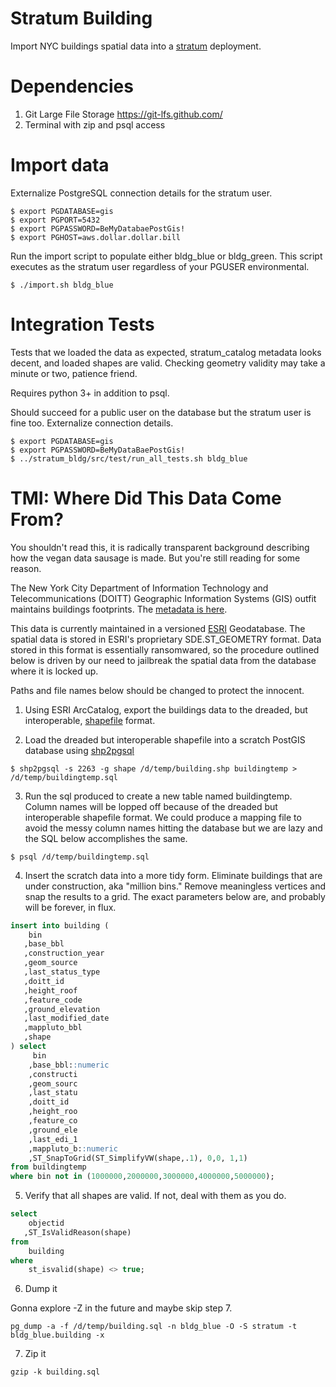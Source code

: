 # Stratum Building

Import NYC buildings spatial data into a [stratum](https://github.com/mattyschell/stratum)
deployment.

# Dependencies

1. Git Large File Storage https://git-lfs.github.com/
2. Terminal with zip and psql access  

# Import data

Externalize PostgreSQL connection details for the stratum user.

```shell
$ export PGDATABASE=gis
$ export PGPORT=5432
$ export PGPASSWORD=BeMyDatabaePostGis!
$ export PGHOST=aws.dollar.dollar.bill
```

Run the import script to populate either bldg_blue or bldg_green.  This script
executes as the stratum user regardless of your PGUSER environmental.

```shell
$ ./import.sh bldg_blue
```

# Integration Tests

Tests that we loaded the data as expected, stratum_catalog metadata looks decent,
and loaded shapes are valid.  Checking geometry validity may take a minute or
two, patience friend.

Requires python 3+ in addition to psql.

Should succeed for a public user on the database but the stratum user is fine 
too. Externalize connection details.

```shell
$ export PGDATABASE=gis
$ export PGPASSWORD=BeMyDataBaePostGis!
$ ../stratum_bldg/src/test/run_all_tests.sh bldg_blue
```


# TMI: Where Did This Data Come From?

You shouldn't read this, it is radically transparent background describing how 
the vegan data sausage is made.  But you're still reading for some reason.

The New York City Department of Information Technology and Telecommunications
(DOITT) Geographic Information Systems (GIS) outfit maintains buildings 
footprints.  The [metadata is here](https://github.com/CityOfNewYork/nyc-geo-metadata/blob/master/Metadata/Metadata_BuildingFootprints.md).

This data is currently maintained in a versioned [ESRI](https://www.esri.com/en-us/home)
Geodatabase.  The spatial data is stored in ESRI's proprietary SDE.ST_GEOMETRY
format.  Data stored in this format is essentially ransomwared, so the procedure
outlined below is driven by our need to jailbreak the spatial data from the 
database where it is locked up.

Paths and file names below should be changed to protect the innocent.

1. Using ESRI ArcCatalog, export the buildings data to the dreaded, but 
interoperable, [shapefile](https://en.wikipedia.org/wiki/Shapefile) format.

2. Load the dreaded but interoperable shapefile into a scratch PostGIS database
using [shp2pgsql](https://postgis.net/docs/using_postgis_dbmanagement.html#shp2pgsql_usage)

```shell
$ shp2pgsql -s 2263 -g shape /d/temp/building.shp buildingtemp > /d/temp/buildingtemp.sql
```

3. Run the sql produced to create a new table named buildingtemp. Column names 
will be lopped off because of the dreaded but interoperable shapefile format. 
We could produce a mapping file to avoid the messy column names hitting the
database but we are lazy and the SQL below accomplishes the same.

```shell
$ psql /d/temp/buildingtemp.sql
```

4. Insert the scratch data into a more tidy form.  Eliminate buildings that
are under construction, aka "million bins." Remove meaningless vertices and snap
the results to a grid.  The exact parameters below are, and probably will be 
forever, in flux. 

```sql
insert into building (
    bin         
   ,base_bbl         
   ,construction_year  
   ,geom_source       
   ,last_status_type  
   ,doitt_id
   ,height_roof   
   ,feature_code   
   ,ground_elevation
   ,last_modified_date  
   ,mappluto_bbl   
   ,shape           
) select 
     bin
    ,base_bbl::numeric
    ,constructi
    ,geom_sourc
    ,last_statu
    ,doitt_id
    ,height_roo
    ,feature_co
    ,ground_ele
    ,last_edi_1
    ,mappluto_b::numeric
    ,ST_SnapToGrid(ST_SimplifyVW(shape,.1), 0,0, 1,1) 
from buildingtemp
where bin not in (1000000,2000000,3000000,4000000,5000000);
```

5. Verify that all shapes are valid. If not, deal with them as you do.

```sql
select 
    objectid
   ,ST_IsValidReason(shape) 
from 
    building 
where 
    st_isvalid(shape) <> true;
```

6. Dump it

Gonna explore -Z in the future and maybe skip step 7. 

```shell
pg_dump -a -f /d/temp/building.sql -n bldg_blue -O -S stratum -t bldg_blue.building -x
```

7. Zip it

```shell
gzip -k building.sql
```


